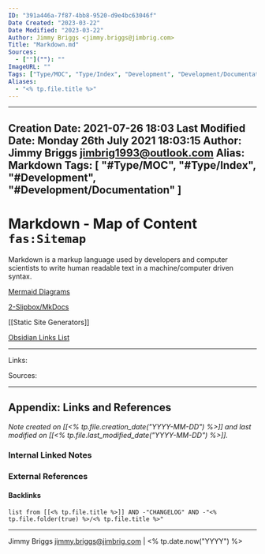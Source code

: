 ```yaml
---
ID: "391a446a-7f87-4bb8-9520-d9e4bc63046f"
Date Created: "2023-03-22"
Date Modified: "2023-03-22"
Author: Jimmy Briggs <jimmy.briggs@jimbrig.com>
Title: "Markdown.md"
Sources: 
  - [""](""): ""
ImageURL: ""
Tags: ["Type/MOC", "Type/Index", "Development", "Development/Documentation"]
Aliases:
  - "<% tp.file.title %>"
---
```


---
Creation Date: 2021-07-26 18:03
Last Modified Date: Monday 26th July 2021 18:03:15
Author: Jimmy Briggs <jimbrig1993@outlook.com>
Alias: Markdown
Tags:
  [
    "#Type/MOC",
    "#Type/Index",
    "#Development",
    "#Development/Documentation"
  ]
---

# Markdown - Map of Content `fas:Sitemap`

Markdown is a markup language used by developers and computer scientists to write human readable text in a machine/computer driven syntax.

[Mermaid Diagrams](Mermaid%20Diagrams.md)

[2-Slipbox/MkDocs](MkDocs.md)

[[Static Site Generators]]

[Obsidian Links List](Obsidian%20Links%20List.md)

***

Links: 

Sources:




***

## Appendix: Links and References

*Note created on [[<% tp.file.creation_date("YYYY-MM-DD") %>]] and last modified on [[<% tp.file.last_modified_date("YYYY-MM-DD") %>]].*

### Internal Linked Notes

### External References

#### Backlinks

```dataview
list from [[<% tp.file.title %>]] AND -"CHANGELOG" AND -"<% tp.file.folder(true) %>/<% tp.file.title %>"
```


***

Jimmy Briggs <jimmy.briggs@jimbrig.com> | <% tp.date.now("YYYY") %>